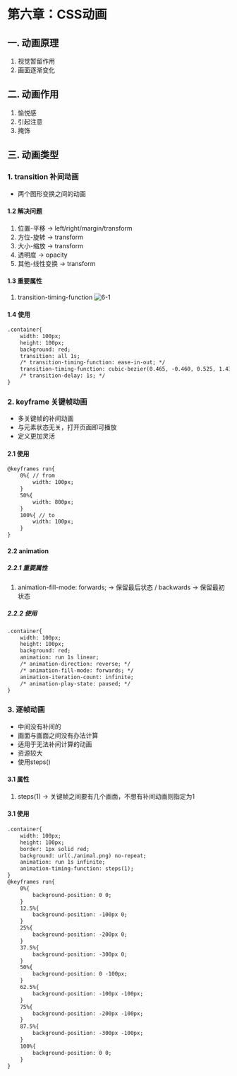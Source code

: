 # 第六章：CSS动画
## 一. 动画原理
1. 视觉暂留作用
2. 画面逐渐变化
## 二. 动画作用
1. 愉悦感
2. 引起注意
3. 掩饰

## 三. 动画类型
### 1. transition 补间动画
* 两个图形变换之间的动画  
#### 1.2 解决问题
1. 位置-平移 -> left/right/margin/transform
2. 方位-旋转 -> transform
3. 大小-缩放 -> transform
4. 透明度 -> opacity
5. 其他-线性变换 -> transform
#### 1.3 重要属性
1. transition-timing-function
    ![6-1](https://s2.ax1x.com/2020/03/05/377kee.md.png)
#### 1.4 使用
```html
.container{
    width: 100px;
    height: 100px;
    background: red;
    transition: all 1s;
    /* transition-timing-function: ease-in-out; */
    transition-timing-function: cubic-bezier(0.465, -0.460, 0.525, 1.435);
    /* transition-delay: 1s; */
}
```
### 2. keyframe 关键帧动画
* 多关键帧的补间动画
* 与元素状态无关，打开页面即可播放
* 定义更加灵活
#### 2.1 使用
```html
@keyframes run{
    0%{ // from
        width: 100px;
    }
    50%{
        width: 800px;
    }
    100%{ // to
        width: 100px;
    }
}
```
#### 2.2 animation
##### 2.2.1 重要属性
1. animation-fill-mode: forwards; -> 保留最后状态 / backwards -> 保留最初状态
##### 2.2.2 使用
```html
.container{
    width: 100px;
    height: 100px;
    background: red;
    animation: run 1s linear;
    /* animation-direction: reverse; */
    /* animation-fill-mode: forwards; */
    animation-iteration-count: infinite;
    /* animation-play-state: paused; */
}
```

### 3. 逐帧动画
* 中间没有补间的
* 画面与画面之间没有办法计算
* 适用于无法补间计算的动画
* 资源较大
* 使用steps()

#### 3.1 属性
1. steps(1) -> 关键帧之间要有几个画面，不想有补间动画则指定为1

#### 3.1 使用
```html
.container{
    width: 100px;
    height: 100px;
    border: 1px solid red;
    background: url(./animal.png) no-repeat;
    animation: run 1s infinite;
    animation-timing-function: steps(1);
}
@keyframes run{
    0%{
        background-position: 0 0;
    }
    12.5%{
        background-position: -100px 0;
    }
    25%{
        background-position: -200px 0;
    }
    37.5%{
        background-position: -300px 0;
    }
    50%{
        background-position: 0 -100px;
    }
    62.5%{
        background-position: -100px -100px;
    }
    75%{
        background-position: -200px -100px;
    }
    87.5%{
        background-position: -300px -100px;
    }
    100%{
        background-position: 0 0;
    }
}
```


